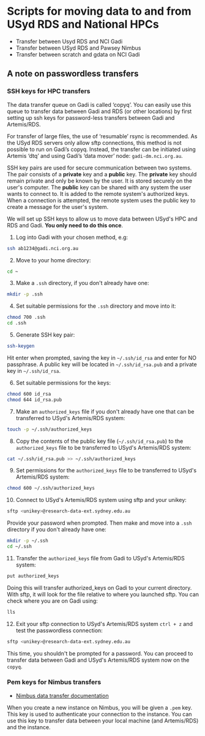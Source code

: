 # Scripts for moving data to and from USyd RDS and National HPCs 

* Transfer between Usyd RDS and NCI Gadi
* Transfer between USyd RDS and Pawsey Nimbus
* Transfer between scratch and gdata on NCI Gadi 

## A note on passwordless transfers 

### SSH keys for HPC transfers 

The data transfer queue on Gadi is called ‘copyq’. You can easily use this queue to transfer data between Gadi and RDS (or other locations) by first setting up ssh keys for password-less transfers between Gadi and Artemis/RDS.

For transfer of large files, the use of ‘resumable’ rsync is recommended. As the USyd RDS servers only allow sftp connections, this method is not possible to run on Gadi’s copyq. Instead, the transfer can be initiated using Artemis ‘dtq’ and using Gadi’s ‘data mover’ node: `gadi-dm.nci.org.au`.

SSH key pairs are used for secure communication between two systems. The pair consists of a **private** key and a **public** key. The **private** key should remain private and only be known by the user. It is stored securely on the user's computer. The **public** key can be shared with any system the user wants to connect to. It is added to the remote system's authorized keys. When a connection is attempted, the remote system uses the public key to create a message for the user's system.

We will set up SSH keys to allow us to move data between USyd's HPC and RDS and Gadi. **You only need to do this once**.

1. Log into Gadi with your chosen method, e.g: 

```bash
ssh ab1234@gadi.nci.org.au
```

2. Move to your home directory: 

```bash
cd ~
```

3. Make a `.ssh` directory, if you don't already have one: 

```bash
mkdir -p .ssh 
```

4. Set suitable permissions for the `.ssh` directory and move into it:

```bash
chmod 700 .ssh
cd .ssh
```

5. Generate SSH key pair: 

```bash
ssh-keygen
```
Hit enter when prompted, saving the key in `~/.ssh/id_rsa` and enter for NO passphrase. A public key will be located in `~/.ssh/id_rsa.pub` and a private key in `~/.ssh/id_rsa`.

6. Set suitable permissions for the keys:

```bash
chmod 600 id_rsa
chmod 644 id_rsa.pub
```

7. Make an `authorized_keys` file if you don't already have one that can be transferred to USyd's Artemis/RDS system: 

```bash
touch -p ~/.ssh/authorized_keys
```

8. Copy the contents of the public key file (`~/.ssh/id_rsa.pub`) to the `authorized_keys` file to be transferred to USyd's Artemis/RDS system: 

```bash
cat ~/.ssh/id_rsa.pub >> ~/.ssh/authorized_keys
```

9. Set permissions for the `authorized_keys` file to be transferred to USyd's Artemis/RDS system: 

```bash
chmod 600 ~/.ssh/authorized_keys
```

10. Connect to USyd's Artemis/RDS system using sftp and your unikey:

```bash
sftp <unikey>@research-data-ext.sydney.edu.au
```

Provide your password when prompted. Then make and move into a `.ssh` directory if you don't already have one: 

```bash
mkdir -p ~/.ssh
cd ~/.ssh
```

11. Transfer the `authorized_keys` file from Gadi to USyd's Artemis/RDS system: 

```bash 
put authorized_keys
```

Doing this will transfer authorized_keys on Gadi to your current directory. With sftp, it will look for the file relative to where you launched sftp. You can check where you are on Gadi using:

```bash
lls
```

12. Exit your sftp connection to USyd's Artemis/RDS system `ctrl + z` and test the passwordless connection: 

```bash
sftp <unikey>@research-data-ext.sydney.edu.au
```

This time, you shouldn't be prompted for a password. You can proceed to transfer data between Gadi and USyd's Artemis/RDS system now on the `copyq`. 

### Pem keys for Nimbus transfers 

* [Nimbus data transfer documentation](https://pawsey.atlassian.net/wiki/spaces/US/pages/51928050/Transfer+Your+Data)

When you create a new instance on Nimbus, you will be given a `.pem` key. This key is used to authenticate your connection to the instance. You can use this key to transfer data between your local machine (and Artemis/RDS) and the instance.